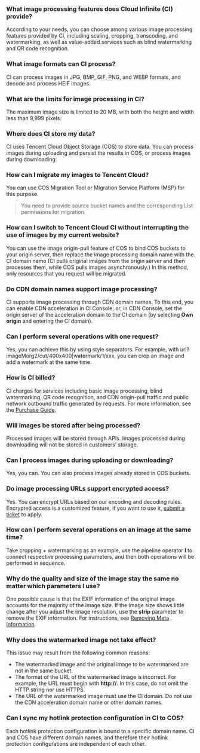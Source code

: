 ### What image processing features does Cloud Infinite (CI) provide?
According to your needs, you can choose among various image processing features provided by CI, including scaling, cropping, transcoding, and watermarking, as well as value-added services such as blind watermarking and QR code recognition.

### What image formats can CI process?
CI can process images in JPG, BMP, GIF, PNG, and WEBP formats, and decode and process HEIF images.

### What are the limits for image processing in CI?
The maximum image size is limited to 20 MB, with both the height and width less than 9,999 pixels.

### Where does CI store my data?
CI uses Tencent Cloud Object Storage (COS) to store data. You can process images during uploading and persist the results in COS, or process images during downloading.

### How can I migrate my images to Tencent Cloud?
You can use COS Migration Tool or Migration Service Platform (MSP) for this purpose.
>You need to provide source bucket names and the corresponding List permissions for migration.

### How can I switch to Tencent Cloud CI without interrupting the use of images by my current website?
You can use the image origin-pull feature of COS to bind COS buckets to your origin server, then replace the image processing domain name with the CI domain name (CI pulls original images from the origin server and then processes them, while COS pulls images asynchronously.) In this method, only resources that you request will be migrated.

### Do CDN domain names support image processing?
CI supports image processing through CDN domain names. To this end, you can enable CDN acceleration in CI Console, or, in CDN Console, set the origin server of the acceleration domain to the CI domain (by selecting **Own origin** and entering the CI domain).

### Can I perform several operations with one request?
Yes, you can achieve this by using style separators. For example, with url?imageMorg2/cut/400x400|watermark/1/xxx, you can crop an image and add a watermark at the same time.

### How is CI billed?
CI charges for services including basic image processing, blind watermarking, QR code recognition, and CDN origin-pull traffic and public network outbound traffic generated by requests. For more information, see the [Purchase Guide](https://intl.cloud.tencent.com/document/product/1045/33431).

### Will images be stored after being processed?
Processed images will be stored through APIs. Images processed during downloading will not be stored in customers’ storage.

### Can I process images during uploading or downloading?
Yes, you can. You can also process images already stored in COS buckets.

### Do image processing URLs support encrypted access?
Yes. You can encrypt URLs based on our encoding and decoding rules. Encrypted access is a customized feature, if you want to use it, [submit a ticket](https://console.cloud.tencent.com/workorder/category) to apply.

### How can I perform several operations on an image at the same time?
Take cropping + watermarking as an example, use the pipeline operator **l** to connect respective processing parameters, and then both operations will be performed in sequence.

### Why do the quality and size of the image stay the same no matter which parameters I use?
One possible cause is that the EXIF information of the original image accounts for the majority of the image size. If the image size shows little change after you adjust the image resolution, use the **strip** parameter to remove the EXIF information. For instructions, see [Removing Meta Information](https://intl.cloud.tencent.com/document/product/1045/33725).

### Why does the watermarked image not take effect?
This issue may result from the following common reasons:
- The watermarked image and the original image to be watermarked are not in the same bucket.
- The format of the URL of the watermarked image is incorrect. For example, the URL must begin with **http://**. In this case, do not omit the HTTP string nor use HTTPS.
- The URL of the watermarked image must use the CI domain. Do not use the CDN acceleration domain name or other domain names.

### Can I sync my hotlink protection configuration in CI to COS?
Each hotlink protection configuration is bound to a specific domain name. CI and COS have different domain names, and therefore their hotlink protection configurations are independent of each other.